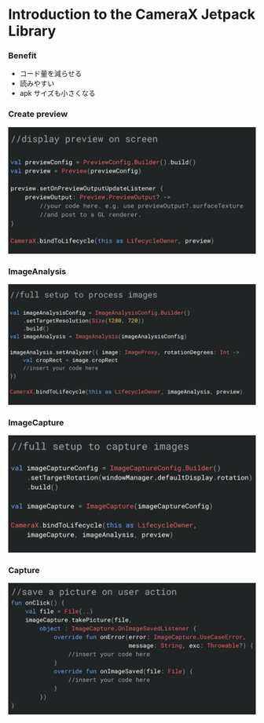 # Introduction to the CameraX Jetpack Library

### Benefit

- コード量を減らせる  
- 読みやすい  
- apk サイズも小さくなる  

### Create preview  
<img src="img/1.png" />

### ImageAnalysis  
<img src="img/2.png" />

### ImageCapture  
<img src="img/3.png" />

### Capture  
<img src="img/4.png" />  

